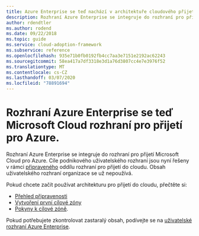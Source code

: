 ```yaml
---
title: Azure Enterprise se teď nachází v architektuře cloudového přijetí pro Azure.
description: Rozhraní Azure Enterprise se integruje do rozhraní pro přijetí Microsoft Cloud pro Azure.
author: rdendtler
ms.author: rodend
ms.date: 09/22/2018
ms.topic: guide
ms.service: cloud-adoption-framework
ms.subservice: reference
ms.openlocfilehash: 935e71b0fb0192fb4cc7aa3e7151e2192ac62243
ms.sourcegitcommit: 58ea417a7df3318e3d1a76d3807cc4e7e3976f52
ms.translationtype: MT
ms.contentlocale: cs-CZ
ms.lasthandoff: 03/07/2020
ms.locfileid: "78891694"
---
```

# <a name="azure-enterprise-scaffold-is-now-the-microsoft-cloud-adoption-framework-for-azure"></a>Rozhraní Azure Enterprise se teď Microsoft Cloud rozhraní pro přijetí pro Azure.

Rozhraní Azure Enterprise se integruje do rozhraní pro přijetí Microsoft Cloud pro Azure. Cíle podnikového uživatelského rozhraní jsou nyní řešeny v rámci [připraveného](../ready/index.md) oddílu rozhraní pro přijetí do cloudu. Obsah uživatelského rozhraní organizace se už nepoužívá.

Pokud chcete začít používat architekturu pro přijetí do cloudu, přečtěte si:

- [Přehled připravenosti](../ready/index.md)
- [Vytvoření první cílové zóny](../ready/landing-zone/migrate-landing-zone.md)
- [Pokyny k cílové zóně](../ready/considerations/index.md).

Pokud potřebujete zkontrolovat zastaralý obsah, podívejte se na [uživatelské rozhraní Azure Enterprise](.\migration-with-enterprise-scaffold.md).
